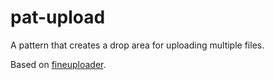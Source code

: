 pat-upload
==========

A pattern that creates a drop area for uploading multiple files.

Based on [fineuploader](http://fineuploader.com).
